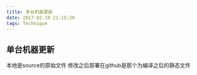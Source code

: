 ```yaml
---
title: 多台机器更新
date: 2017-02-10 21:15:20
tags: Technique
---
```


## 单台机器更新
本地是source的原始文件
修改之后部署在github是那个为编译之后的静态文件
